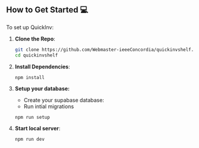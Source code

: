 

## How to Get Started 💻

To set up QuickInv:

1. **Clone the Repo**:
   ```bash
   git clone https://github.com/Webmaster-ieeeConcordia/quickinvshelf.git
   cd quickinvshelf
   ```
2. **Install Dependencies**:
   ```bash
   npm install
   ```
3. **Setup your database:**

   - Create your supabase database: 
   - Run intial migrations

   ```
   npm run setup
   ```

4. **Start local server**:
   ```bash
   npm run dev
   ```

